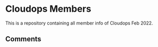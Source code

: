 # Cloudops Members
This is a repository containing all member info of Cloudops Feb 2022.

## Comments

